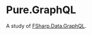 # Pure.GraphQL

A study of [FSharp.Data.GraphQL](https://github.com/fsprojects/FSharp.Data.GraphQL).
